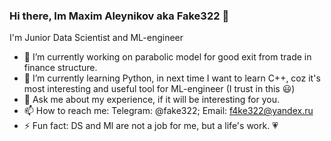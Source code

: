 ### Hi there, Im Maxim Aleynikov aka Fake322 👋

I'm Junior Data Scientist and ML-engineer

- 🔭 I’m currently working on parabolic model for good exit from trade in finance structure.
- 🌱 I’m currently learning Python, in next time I want to learn C++, coz it's most interesting and useful tool for ML-engineer (I trust in this 😃)
- 💬 Ask me about my experience, if it will be interesting for you.
- 📫 How to reach me: Telegram: @fake322; Email: f4ke322@yandex.ru
- ⚡ Fun fact: DS and Ml are not a job for me, but a life's work. :heartpulse:
